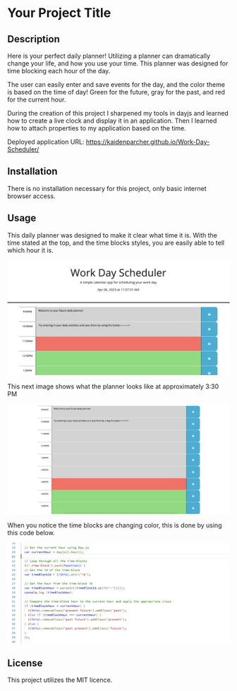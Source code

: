 # Your Project Title

## Description 

Here is your perfect daily planner! Utilizing a planner can dramatically change your life, and how you use your time. This planner was designed for time blocking each hour of the day.


The user can easily enter and save events for the day, and the color theme is based on the time of day! Green for the future, gray for the past, and red for the current hour.

During the creation of this project I sharpened my tools in dayjs and learned how to create a live clock and display it in an application. Then I learned how to attach properties to my application based on the time.

Deployed application URL: https://kaidenparcher.github.io/Work-Day-Scheduler/

## Installation

There is no installation necessary for this project, only basic internet browser access.


## Usage 

This daily planner was designed to make it clear what time it is. With the time stated at the top, and the time blocks styles, you are easily able to tell which hour it is.

![alt text](./Images/finished%20image.png)

This next image shows what the planner looks like at approximately 3:30 PM

![alt text](./Images/Image%20of%20timeblock%20later%20in%20the%20day.png)

When you notice the time blocks are changing color, this is done by using this code below.

![alt text](./Images/code%20snippet.png)


## License

This project utilizes the MIT licence.

